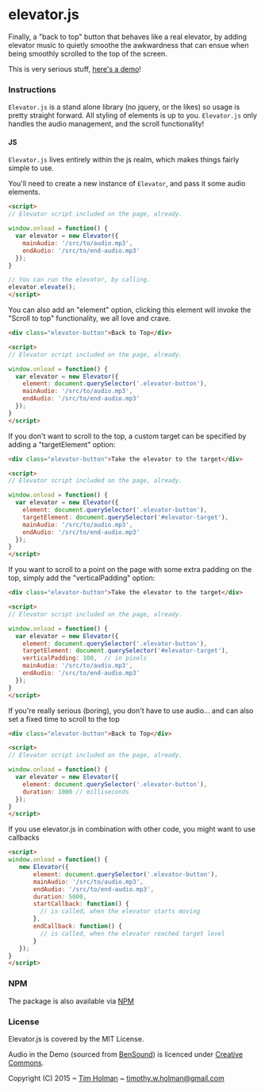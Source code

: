 # elevator.js
Finally, a "back to top" button that behaves like a real elevator, by adding elevator music to quietly smoothe the awkwardness that can ensue when being smoothly scrolled to the top of the screen.

This is very serious stuff, [here's a demo](http://tholman.com/elevator.js)!

### Instructions

`Elevator.js` is a stand alone library (no jquery, or the likes) so usage is pretty straight forward. All styling of elements is up to you. `Elevator.js` only handles the audio management, and the scroll functionality!

#### JS

`Elevator.js` lives entirely within the js realm, which makes things fairly simple to use.

You'll need to create a new instance of `Elevator`, and pass it some audio elements.

```html
<script>
// Elevator script included on the page, already.

window.onload = function() {
  var elevator = new Elevator({
    mainAudio: '/src/to/audio.mp3',
    endAudio: '/src/to/end-audio.mp3'
  });
}

// You can run the elevator, by calling.
elevator.elevate();
</script>
```

You can also add an "element" option, clicking this element will invoke the "Scroll to top" functionality, we all love and crave.
```html
<div class="elevator-button">Back to Top</div>

<script>
// Elevator script included on the page, already.

window.onload = function() {
  var elevator = new Elevator({
    element: document.querySelector('.elevator-button'),
    mainAudio: '/src/to/audio.mp3',
    endAudio: '/src/to/end-audio.mp3'
  });
}
</script>
```

If you don't want to scroll to the top, a custom target can be specified by adding a "targetElement" option:
```html
<div class="elevator-button">Take the elevator to the target</div>

<script>
// Elevator script included on the page, already.

window.onload = function() {
  var elevator = new Elevator({
    element: document.querySelector('.elevator-button'),
    targetElement: document.querySelector('#elevator-target'),
    mainAudio: '/src/to/audio.mp3',
    endAudio: '/src/to/end-audio.mp3'
  });
}
</script>
```

If you want to scroll to a point on the page with some extra padding on the top, simply add the "verticalPadding" option:

```html
<div class="elevator-button">Take the elevator to the target</div>

<script>
// Elevator script included on the page, already.

window.onload = function() {
  var elevator = new Elevator({
    element: document.querySelector('.elevator-button'),
    targetElement: document.querySelector('#elevator-target'),
    verticalPadding: 100,  // in pixels
    mainAudio: '/src/to/audio.mp3',
    endAudio: '/src/to/end-audio.mp3'
  });
}
</script>
```

If you're really serious (boring), you don't have to use audio... and can also set a fixed time to scroll to the top
```html
<div class="elevator-button">Back to Top</div>

<script>
// Elevator script included on the page, already.

window.onload = function() {
  var elevator = new Elevator({
    element: document.querySelector('.elevator-button'),
    duration: 1000 // milliseconds
  });
}
</script>
```

If you use elevator.js in combination with other code, you might want to use callbacks
```html
<script>
window.onload = function() {
   new Elevator({
       element: document.querySelector('.elevator-button'),
       mainAudio: '/src/to/audio.mp3',
       endAudio: '/src/to/end-audio.mp3',
       duration: 5000,
       startCallback: function() {
         // is called, when the elevator starts moving
       },
       endCallback: function() {
         // is called, when the elevator reached target level
       }
   });
}
</script>
```

### NPM
The package is also available via [NPM](https://www.npmjs.com/package/elevator.js)

### License

Elevator.js is covered by the MIT License.

Audio in the Demo (sourced from [BenSound](http://www.bensound.com/)) is licenced under [Creative Commons](http://www.bensound.com/licensing).

Copyright (C) 2015 ~ [Tim Holman](http://tholman.com) ~ timothy.w.holman@gmail.com
